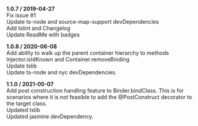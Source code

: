 **1.0.7 / 2019-04-27**  
Fix issue #1  
Update ts-node and source-map-support devDependencies  
Add tslint and Changelog  
Update ReadMe with badges

**1.0.8 / 2020-06-08**  
Add ability to walk up the parent container hierarchy to methods Injector.isIdKnown and Container.removeBinding  
Update tslib  
Update ts-node and nyc devDependencies.  

**1.1.0 / 2021-05-07**  
Add post construction handling feature to Binder.bindClass.  This is for scenarios where it is not feasible to add the @PostConstruct decorator to the target class.  
Updated tslib  
Updated jasmine devDependency.  
